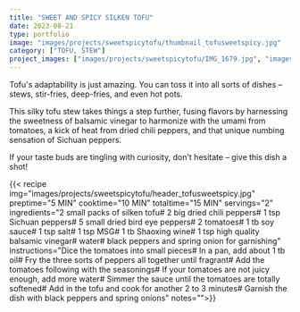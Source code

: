 ```yaml
---
title: "SWEET AND SPICY SILKEN TOFU"
date: 2023-08-21
type: portfolio
image: "images/projects/sweetspicytofu/thumbnail_tofusweetspicy.jpg"
category: ["TOFU, STEW"]
project_images: ["images/projects/sweetspicytofu/IMG_1679.jpg", "images/projects/sweetspicytofu/IMG_1689.jpg"]
---
```

Tofu's adaptability is just amazing. You can toss it into all sorts of dishes – stews, stir-fries, deep-fries, and even hot pots.

This silky tofu stew takes things a step further, fusing flavors by harnessing the sweetness of balsamic vinegar to harmonize with the umami from tomatoes, a kick of heat from dried chili peppers, and that unique numbing sensation of Sichuan peppers.

If your taste buds are tingling with curiosity, don't hesitate – give this dish a shot!

{{< recipe 
img="images/projects/sweetspicytofu/header_tofusweetspicy.jpg" 
preptime="5 MIN" 
cooktime="10 MIN" 
totaltime="15 MIN" 
servings="2" 
ingredients="2 small packs of silken tofu# 2 big dried chili peppers# 1 tsp Sichuan peppers# 5 small dried bird eye peppers# 2 tomatoes# 1 tb soy sauce# 1 tsp salt# 1 tsp MSG# 1 tb Shaoxing wine#  1 tsp high quality balsamic vinegar# water# black peppers and spring onion for garnishing" 
instructions="Dice the tomatoes into small pieces# In a pan, add about 1 tb oil#  Fry the three sorts of peppers all together until fragrant# Add the tomatoes following with the seasonings# If your tomatoes are not juicy enough, add more water# Simmer the sauce until the tomatoes are totally softened# Add in the tofu and cook for another 2 to 3 minutes# Garnish the dish with black peppers and spring onions"
notes="">}}



